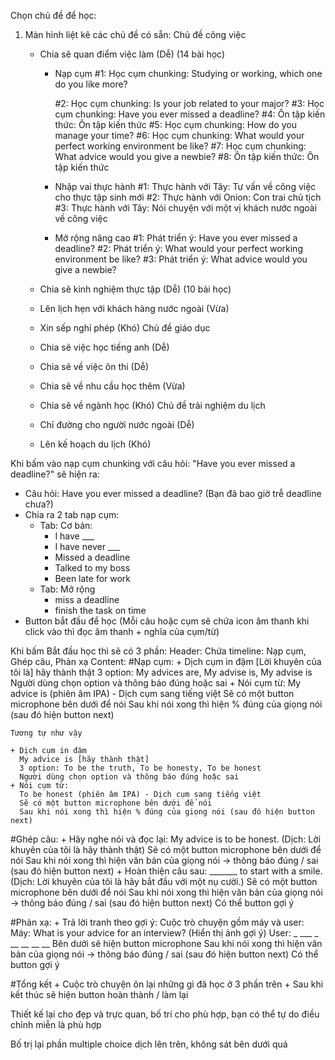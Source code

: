Chọn chủ đề để học:
1. Màn hình liệt kê các chủ đề có sẵn: 
	Chủ đề công việc
	- Chia sẽ quan điểm việc làm (Dễ) (14 bài học)
		+ Nạp cụm 
			#1: Học cụm chunking: Studying or working, which one do you like more?
        
			#2: Học cụm chunking: Is your job related to your major?
			#3: Học cụm chunking: Have you ever missed a deadline?
			#4: Ôn tập kiến thức: Ôn tập kiến thức
			#5: Học cụm chunking: How do you manage your time?
			#6: Học cụm chunking: What would your perfect working environment be like?
			#7: Học cụm chunking: What advice would you give a newbie?
			#8: Ôn tập kiến thức: Ôn tập kiến thức
		+ Nhập vai thực hành
			#1: Thực hành với Tây: Tư vấn về công việc cho thực tập sinh mới
			#2: Thực hành với Onion: Con trai chủ tịch
			#3: Thực hành với Tây: Nói chuyện với một vị khách nước ngoài về công việc
		+ Mở rộng nâng cao
			#1: Phát triển ý: Have you ever missed a deadline?
			#2: Phát triển ý: What would your perfect working environment be like?
			#3: Phát triển ý: What advice would you give a newbie?
			
	- Chia sẽ kinh nghiệm thực tập (Dễ) (10 bài học)
	- Lên lịch hẹn với khách hàng nước ngoài (Vừa)
	- Xin sếp nghỉ phép (Khó)
	Chủ đề giáo dục
	- Chia sẽ việc học tiếng anh (Dễ)
	- Chia sẽ về việc ôn thi (Dễ)
	- Chia sẽ về nhu cầu học thêm (Vừa)
	- Chia sẽ về ngành học (Khó)
	Chủ đề trải nghiệm du lịch
	- Chỉ đường cho người nước ngoài (Dễ)
	- Lên kế hoạch du lịch (Khó)


Khi bấm vào nạp cụm chunking với câu hỏi: "Have you ever missed a deadline?"
sẽ hiện ra: 
  - Câu hỏi: Have you ever missed a deadline? (Bạn đã bao giờ trễ deadline chưa?) 
  - Chia ra 2 tab nạp cụm:
    + Tab: Cơ bản: 
      * I have ___
      * I have never ___
      * Missed a deadline
      * Talked to my boss
      * Been late for work
    + Tab: Mở rộng
      * miss a deadline
      * finish the task on time
  - Button bắt đầu để học
(Mỗi câu hoặc cụm sẽ chứa icon âm thanh khi click vào thì đọc âm thanh + nghĩa của cụm/từ)


Khi bấm Bắt đầu học thì sẽ có 3 phần:
Header:
  Chứa timeline: Nạp cụm, Ghép câu, Phản xạ
Content:
  #Nạp cụm:
    + Dịch cụm in đậm
      [Lời khuyên của tôi là] hãy thành thật
      3 option: My advices are, My advise is, My advise is
      Người dùng chọn option và thông báo đúng hoặc sai
    + Nói cụm từ:
      My advice is (phiên âm IPA) - Dịch cụm sang tiếng việt
      Sẽ có một button microphone bên dưới để nói
      Sau khi nói xong thì hiện % đúng của giọng nói (sau đó hiện button next)
    
    Tương tự như vậy

    + Dịch cụm in đậm
      My advice is [hãy thành thật]
      3 option: To be the truth, To be honesty, To be honest
      Người dùng chọn option và thông báo đúng hoặc sai
    + Nói cụm từ:
      To be honest (phiên âm IPA) - Dịch cụm sang tiếng việt
      Sẽ có một button microphone bên dưới để nói
      Sau khi nói xong thì hiện % đúng của giọng nói (sau đó hiện button next)

  #Ghép câu:
    + Hãy nghe nói và đọc lại: 
      My advice is to be honest. (Dịch: Lời khuyên của tôi là hãy thành thật)
      Sẽ có một button microphone bên dưới để nói
      Sau khi nói xong thì hiện văn bản của giọng nói -> thông báo đúng / sai (sau đó hiện button next)
    + Hoàn thiện câu sau:
      _______ to start with a smile. (Dịch: Lời khuyên của tôi là hãy bắt đầu với một nụ cười.)
      Sẽ có một button microphone bên dưới để nói
      Sau khi nói xong thì hiện văn bản của giọng nói -> thông báo đúng / sai (sau đó hiện button next)
      Có thể button gợi ý

  #Phản xạ:
    + Trả lời tranh theo gợi ý:
      Cuộc trò chuyện gồm máy và user:
      Máy: What is your advice for an interview? (Hiển thị ảnh gợi ý)
      User: _ ___ _ __ __ __ __ 
      Bên dưới sẽ hiện button microphone 
      Sau khi nói xong thì hiện văn bản của giọng nói -> thông báo đúng / sai (sau đó hiện button next)
      Có thể button gợi ý
  
  #Tổng kết
    + Cuộc trò chuyện ôn lại những gì đã học ở 3 phần trên
    + Sau khi kết thúc sẽ hiện button hoàn thành / làm lại

Thiết kế lại cho đẹp và trực quan, bố trí cho phù hợp, bạn có thể tự do điều chỉnh miễn là phù hợp

Bố trị lại phần multiple choice dịch lên trên, không sát bên dưới quá